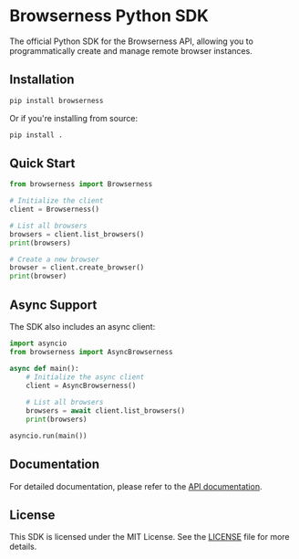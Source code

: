 # Browserness Python SDK

The official Python SDK for the Browserness API, allowing you to programmatically create and manage remote browser instances.

## Installation

```bash
pip install browserness
```

Or if you're installing from source:

```bash
pip install .
```

## Quick Start

```python
from browserness import Browserness

# Initialize the client
client = Browserness()

# List all browsers
browsers = client.list_browsers()
print(browsers)

# Create a new browser
browser = client.create_browser()
print(browser)
```

## Async Support

The SDK also includes an async client:

```python
import asyncio
from browserness import AsyncBrowserness

async def main():
    # Initialize the async client
    client = AsyncBrowserness()
    
    # List all browsers
    browsers = await client.list_browsers()
    print(browsers)

asyncio.run(main())
```

## Documentation

For detailed documentation, please refer to the [API documentation](https://api.browserness.com/docs).

## License

This SDK is licensed under the MIT License. See the [LICENSE](LICENSE) file for more details.